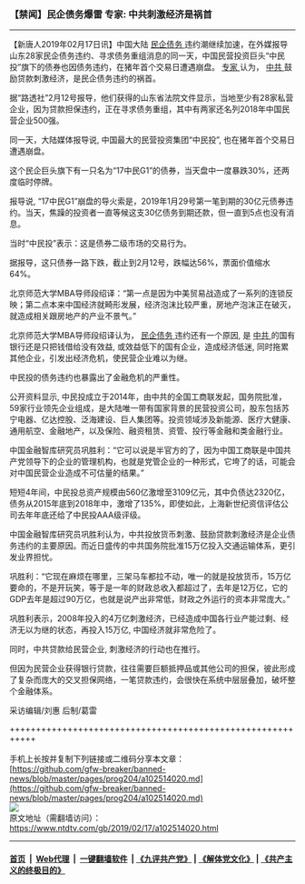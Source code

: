 ### 【禁闻】民企债务爆雷 专家: 中共刺激经济是祸首
------------------------

<div class="post_content">
 <p>
  【新唐人2019年02月17日讯】中国大陆
  <a href="https://www.ntdtv.com/gb/民企债务.htm">
   民企债务
  </a>
  违约潮继续加速，在外媒报导山东28家民企债务违约、寻求债务重组消息的同一天，中国民营投资巨头“中民投”旗下的债券也因债务违约，在猪年首个交易日遭遇崩盘。
  <a href="https://www.ntdtv.com/gb/专家.htm">
   专家
  </a>
  认为，
  <a href="https://www.ntdtv.com/gb/中共.htm">
   中共
  </a>
  鼓励贷款刺激经济，是民企债务违约的祸首。
 </p>
 <p>
  据“路透社”2月12号报导，他们获得的山东省法院文件显示，当地至少有28家私营企业，因为贷款担保违约，正在寻求债务重组，其中有两家还名列2018年中国民营企业500强。
 </p>
 <p>
  同一天，大陆媒体报导说, 中国最大的民营投资集团“中民投”, 也在猪年首个交易日遭遇崩盘。
 </p>
 <p>
  这个民企巨头旗下有一只名为“17中民G1”的债券，当天盘中一度暴跌30%，还两度临时停牌。
 </p>
 <p>
  报导说, “17中民G1”崩盘的导火索是，2019年1月29号第一笔到期的30亿元债券违约。当天，焦躁的投资者一直等候这支30亿债务到期还款，但一直到5点也没有消息。
 </p>
 <p>
  当时“中民投”表示：这是债券二级市场的交易行为。
 </p>
 <p>
  据报导，这只债券一路下跌，截止到2月12号，跌幅达56%，票面价值缩水64%。
 </p>
 <p>
  北京师范大学MBA导师段绍译：“第一点是因为中美贸易战造成了一系列的连锁反映；第二点本来中国经济就畸形发展，经济泡沫比较严重，房地产泡沫正在破灭，就造成相关跟房地产的产业不景气。”
 </p>
 <p>
  北京师范大学MBA导师段绍译认为，
  <a href="https://www.ntdtv.com/gb/民企债务.htm">
   民企债务
  </a>
  违约还有一个原因, 是
  <a href="https://www.ntdtv.com/gb/中共.htm">
   中共
  </a>
  的国有银行还是只把钱借给没有效益, 或效益低下的国有企业，造成经济低迷, 同时拖累其他企业，引发出经济危机，使民营企业难以为继。
 </p>
 <p>
  中民投的债务违约也暴露出了金融危机的严重性。
 </p>
 <p>
  公开资料显示, 中民投成立于2014年，由中共的全国工商联发起，国务院批准，59家行业领先企业组成，是大陆唯一带有国家背景的民营投资公司，股东包括苏宁电器、亿达控股、泛海建设、巨人集团等。投资领域涉及新能源、医疗大健康、通用航空、金融地产，以及保险、融资租赁、资管、投行等金融和类金融行业。
 </p>
 <p>
  中国金融智库研究员巩胜利：“它可以说是半官方的了，因为中国工商联是中国共产党领导下的企业的管理机构，也就是党管企业的一种形式，它垮了的话，可能会对中国民营企业造成不可估量的结果。”
 </p>
 <p>
  短短4年间，中民投总资产规模由560亿激增至3109亿元，其中负债达2320亿，债务从2015年底到2018年中，激增了135%，即使如此，上海新世纪资信评估公司去年年底还给了中民投AAA级评级。
 </p>
 <p>
  中国金融智库研究员巩胜利认为，中共投放货币刺激、鼓励贷款刺激经济是企业债务违约的主要原因。而近日盛传的中共国务院批准15万亿投入交通运输体系，更引发业界担忧。
 </p>
 <p>
  巩胜利：“它现在麻烦在哪里，三架马车都拉不动，唯一的就是投放货币，15万亿要命的，不是开玩笑，等于是一年的财政总收入都超过了，去年是12万亿，它的GDP去年是超过90万亿，也就是说产出非常低，财政之外运行的资本非常庞大。”
 </p>
 <p>
  巩胜利表示，2008年投入的4万亿刺激经济，已经造成中国各行业产能过剩、经济无以为继的状态，再投入15万亿, 中国经济就非常危险了。
 </p>
 <p>
  同时，中共贷款给民营企业, 刺激经济的行动也在推行。
 </p>
 <p>
  但因为民营企业获得银行贷款，往往需要巨额抵押品或其他公司的担保，彼此形成了复杂而庞大的交叉担保网络，一笔贷款违约，会很快在系统中层层叠加，破坏整个金融体系。
 </p>
 <p>
  采访编辑/刘惠 后制/葛雷
 </p>
 <div class="single_ad">
 </div>
</div>

+++++++++++++++++++++++++++++++++++++++++++++++++++++++++++<br/><br/>
手机上长按并复制下列链接或二维码分享本文章：<br/>
[https://github.com/gfw-breaker/banned-news/blob/master/pages/prog204/a102514020.md](https://github.com/gfw-breaker/banned-news/blob/master/pages/prog204/a102514020.md)<br/>
[<img src='https://github.com/gfw-breaker/banned-news/blob/master/pages/prog204/a102514020.md.png'/>](https://github.com/gfw-breaker/banned-news/blob/master/pages/prog204/a102514020.md)<br/>
原文地址（需翻墙访问）：https://www.ntdtv.com/gb/2019/02/17/a102514020.html


------------------------
#### [首页](https://github.com/gfw-breaker/banned-news/blob/master/README.md) &nbsp;|&nbsp; [Web代理](https://github.com/labour-camp/helloworld) &nbsp;|&nbsp; [一键翻墙软件](https://github.com/gfw-breaker/nogfw/blob/master/README.md) &nbsp;| [《九评共产党》](https://github.com/gfw-breaker/9ping.md/blob/master/README.md#九评之一评共产党是什么) | [《解体党文化》](https://github.com/gfw-breaker/jtdwh.md/blob/master/README.md) | [《共产主义的终极目的》](https://github.com/gfw-breaker/gczydzjmd.md/blob/master/README.md)

